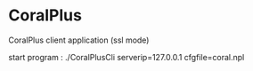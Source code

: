 
# CoralPlus

CoralPlus client application (ssl mode)

start program : ./CoralPlusCli serverip=127.0.0.1 cfgfile=coral.npl


